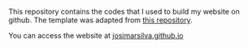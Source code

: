 This repository contains the codes that I used to build my website on github. The template was adapted from [this repository](https://github.com/sergiokopplin/indigo).

You can access the website at [josimarsilva.github.io](https://josimarsilva.github.io)
